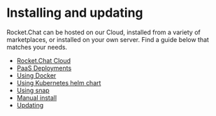# Installing and updating

Rocket.Chat can be hosted on our Cloud, installed from a variety of marketplaces, or installed on your own server.
Find a guide below that matches your needs.

- [Rocket.Chat Cloud](rocket-chat-cloud/)
- [PaaS Deployments](paas-deployments/)
- [Using Docker](docker-containers/)
- [Using Kubernetes helm chart](helm-chart/)
- [Using snap](manual-installation/ubuntu/snaps/)
- [Manual install](manual-installation/)
- [Updating](updating/)
